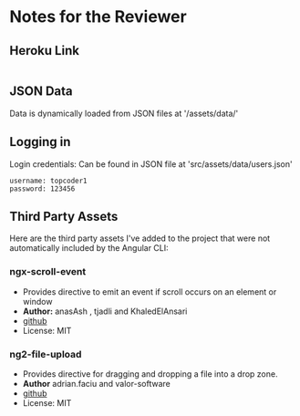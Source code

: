 # Notes for the Reviewer

## Heroku Link

```
```

## JSON Data

Data is dynamically loaded from JSON files at '/assets/data/'

## Logging in

Login credentials:
Can be found in JSON file at 'src/assets/data/users.json'
```
username: topcoder1
password: 123456
```

## Third Party Assets

Here are the third party assets I've added to the project that were not automatically included by the Angular CLI:

### ngx-scroll-event
- Provides directive to emit an event if scroll occurs on an element or window
- **Author:** anasAsh , tjadli and KhaledElAnsari
- [github](https://github.com/anasAsh/ngx-scroll-event)
- License: MIT

### ng2-file-upload
- Provides directive for dragging and dropping a file into a drop zone.
- **Author** adrian.faciu and valor-software
- [github](https://github.com/valor-software/ng2-file-upload)
- License: MIT
